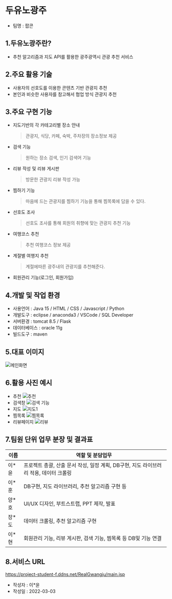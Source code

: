 # 두유노광주
- 팀명 : 팝콘
## 1.두유노광주란? 
- 추천 알고리즘과 지도 API를 활용한 광주광역시 관광 추천 서비스 
## 2.주요 활용 기술
- 사용자의 선호도를 이용한 콘텐츠 기반 관광지 추천
- 본인과 비슷한 사용자를 참고해서 협업 방식 관광지 추천
## 3.주요 구현 기능
- 지도기반의 각 카테고리별 장소 안내
    > 관광지, 식당, 카페, 숙박, 주차장의 장소정보 제공
- 검색 기능
    > 원하는 장소 검색, 인기 검색어 기능
- 리뷰 작성 및 리뷰 게시판
    > 방문한 관광지 리뷰 작성 가능
- 찜하기 기능
    > 마음에 드는 관광지를 찜하기 기능을 통해 찜목록에 담을 수 있다.
- 선호도 조사
    > 선호도 조사를 통해 회원의 취향에 맞는 관광지 추천 기능
- 여행코스 추천
    > 추천 여행코스 정보 제공
- 계절별 여행지 추천
    > 계절에따른 광주내의 관광지를 추천해준다.
- 회원관리 기능(로그인, 회원가입)
## 4.개발 및 작업 환경
- 사용언어 : Java 15 / HTML / CSS / Javascript / Python
- 개발도구 : eclipse / anaconda3 / VSCode / SQL Developer
- 서버환경 : tomcat 8.5 / Flask
- 데이터베이스 : oracle 11g
- 빌드도구 : maven
## 5.대표 이미지
![메인화면](https://user-images.githubusercontent.com/97093411/156503777-1abc7cb1-6a7e-4409-bcfb-8cc8f94c5296.png)
## 6.활용 사진 예시
- 추천
![추천](https://user-images.githubusercontent.com/97093411/156504513-de9fc357-c8c9-45b1-bc3e-d1e7ff25d6c2.png)
- 검색창
![검색 기능](https://user-images.githubusercontent.com/97093411/156504526-f4be1cfd-3130-4435-8269-825f750c8e13.png)
- 지도
![지도1](https://user-images.githubusercontent.com/97093411/156504460-aa3ed903-bb7a-4a05-aea1-6cfe62b7e856.png)
- 찜목록
![찜목록](https://user-images.githubusercontent.com/97093411/156504470-eb5c9e8a-fe94-4aaf-a082-a2928f0cf64c.png)
- 리뷰페이지
![리뷰](https://user-images.githubusercontent.com/97093411/156504486-60f99fc3-afad-441a-812b-9085049db027.png)

## 7.팀원 단위 업무 분장 및 결과표
|이름|역할 및 분담업무|
|------|------|
|이*윤|프로젝트 총괄, 산출 문서 작성, 일정 계획, DB구현, 지도 라이브러리 적용, 데이터 크롤링|
|이*훈|DB구현, 지도 라이브러리, 추천 알고리즘 구현 등|
|양*호|UI/UX 디자인, 부트스트랩, PPT 제작, 발표|
|장*도|데이터 크롤링, 추천 알고리즘 구현|
|이*현|회원관리 기능, 리뷰 게시판, 검색 기능, 찜목록 등 DB및 기능 연결|


## 8.서비스 URL
https://project-student-f.ddns.net/RealGwangju/main.jsp
- 작성자 : 이*윤
- 작성일 : 2022-03-03

